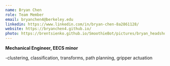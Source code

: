```yaml
---
name: Bryan Chen
role: Team Member
email: bryanchen4@berkeley.edu
linkedin: https://www.linkedin.com/in/bryan-chen-8a2861128/
website: https://bryanchen4.github.io/
photo: https://brentsienko.github.io/SmoothieBot/pictures/bryan_headshot.jpg
---
```


**Mechanical Engineer, EECS minor**

-clustering, classification, transforms, path planning, gripper actuation
